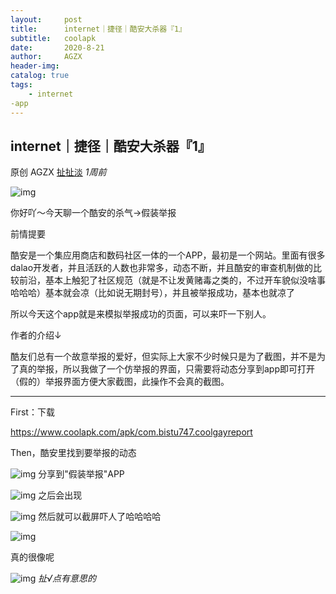 ```yaml
---
layout:     post
title:      internet｜捷径｜酷安大杀器『1』
subtitle:   coolapk
date:       2020-8-21
author:     AGZX
header-img: 
catalog: true
tags:
    - internet
-app
---
```


## internet｜捷径｜酷安大杀器『1』

原创 AGZX [扯扯淡](javascript:void(0);) *1周前*

![img](https://mmbiz.qpic.cn/mmbiz_gif/tMsLbdfwxoM12GmQGZYFy7azn1RM2Izncuqicg2azuCibJyPB4QUKslUmRtlYYXibScaxKCGx7ebczkJLq5mQWhJg/640?wx_fmt=gif&tp=webp&wxfrom=5&wx_lazy=1)

你好吖～今天聊一个酷安的杀气→假装举报

前情提要

酷安是一个集应用商店和数码社区一体的一个APP，最初是一个网站。里面有很多dalao开发者，并且活跃的人数也非常多，动态不断，并且酷安的审查机制做的比较前沿，基本上触犯了社区规范（就是不让发黄赌毒之类的，不过开车貌似没啥事哈哈哈）基本就会凉（比如说无期封号），并且被举报成功，基本也就凉了

所以今天这个app就是来模拟举报成功的页面，可以来吓一下别人。

作者的介绍↓

酷友们总有一个故意举报的爱好，但实际上大家不少时候只是为了截图，并不是为了真的举报，所以我做了一个仿举报的界面，只需要将动态分享到app即可打开（假的）举报界面方便大家截图，此操作不会真的截图。



------

First：下载

https://www.coolapk.com/apk/com.bistu747.coolgayreport

Then，酷安里找到要举报的动态

![img](https://mmbiz.qpic.cn/mmbiz_jpg/tMsLbdfwxoMSKWY4Txy8NoSZDnDCryIGSc87lTZgjGWfmb89TCCd8mtG9rDbhJzUiaHOI4flMuyoAYicBicrIUDicA/640?wx_fmt=jpeg&tp=webp&wxfrom=5&wx_lazy=1&wx_co=1)
分享到"假装举报"APP

![img](https://mmbiz.qpic.cn/mmbiz_jpg/tMsLbdfwxoMSKWY4Txy8NoSZDnDCryIGkibwoHBicPhCg8WLuSziah0zxTvMib9OhP4l3MAJdBDyxTnmj5CgicCocNQ/640?wx_fmt=jpeg&tp=webp&wxfrom=5&wx_lazy=1&wx_co=1)
之后会出现

![img](https://mmbiz.qpic.cn/mmbiz_jpg/tMsLbdfwxoMSKWY4Txy8NoSZDnDCryIGia1am4thhEBQM4IaREnJLrWEfNf44OdqxM8iczWK7ksb5eBqjMPmmv0Q/640?wx_fmt=jpeg&tp=webp&wxfrom=5&wx_lazy=1&wx_co=1)
然后就可以截屏吓人了哈哈哈哈

![img](https://mmbiz.qpic.cn/mmbiz_jpg/tMsLbdfwxoMSKWY4Txy8NoSZDnDCryIGS3hK5P9ea4buCnHln70u7WtGp3kEjVPtg6pbTLS2cHAVIBxjqdWodw/640?wx_fmt=jpeg&tp=webp&wxfrom=5&wx_lazy=1&wx_co=1)



真的很像呢









![img](https://mmbiz.qpic.cn/mmbiz_jpg/tMsLbdfwxoPvhibcLnC5hTcXqKITTp19Os0eaE28ibFHd1diborCdq4BOb32R37jcoPQmJibxk3ibbS3xQp2L4TXicvg/640?wx_fmt=jpeg&tp=webp&wxfrom=5&wx_lazy=1&wx_co=1)
*扯√点有意思的*




